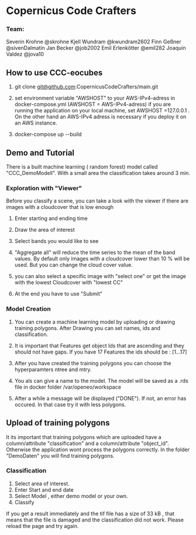 
# Copernicus Code Crafters

### Team:
Severin Krohne      @skrohne
Kjell Wundram       @kwundram2602
Finn Geßner         @sivenDalmatin
Jan Becker          @job2002
Emil Erlenkötter    @emil282
Joaquin Valdez      @jova10


## How to use CCC-eocubes

1. git clone git@github.com:CopernicusCodeCrafters/main.git

2. set environment variable "AWSHOST" to your AWS-IPv4-adress in docker-compose.yml (AWSHOST = AWS-IPv4-adress)
    if you are running the application on your local machine, set AWSHOST =127.0.0.1  .
    On the other hand an AWS-IPv4 adress is necessary if you deploy it on an AWS instance.
3. docker-compose up --build

## Demo and Tutorial
There is a built machine learning ( random forest) model called "CCC_DemoModell".
With a small area the classification takes around 3 min.



### Exploration with "Viewer"

 Before you classify a scene, you can take a look with the viewer if there are images with a cloudcover that is low enough
1. Enter starting and ending time
2. Draw the area of interest
3. Select bands you would like to see
4. "Aggregate all" will reduce the time series to the mean of the band values. By default only images with a cloudcover lower than 10 % will be used. But you can change the cloud cover value.
5. you can also select a specific image with "select one" or get the image with the lowest Cloudcover with "lowest CC"

6. At the end you have to use "Submit"


### Model Creation

1. You can create a machine learning model by uploading or drawing training polygons. After Drawing you can set names, ids and classification.

2. It is important that Features get object Ids that are ascending and they should not have gaps. If you have 17 Features the ids should be : [1...17]

3. After you have created the training polygons you can choose the hyperparamters ntree and mtry.

4. You als can give a name to the model. The model will be saved as a .rds file in  docker folder /var/openeo/workspace

5. After a while a message will be displayed ("DONE"). If not, an error has occured. In that case try it with less polygons.

## Upload of training polygons

It its important that training polygons which are uploaded have a column/attribute "classification" and a column/attribute "object_id".
Otherwise the application wont process the polygons correctly.
In the folder "DemoDaten" you will find training polygons.

### Classification

1. Select area of interest.
2. Enter Start and end date
3. Select Model , either demo model or your own.
4. Classify

If you get a result immediately and the tif file has a size of 33 kB , that means that the file is damaged and the classification did not work. Please reload the page and try again.




